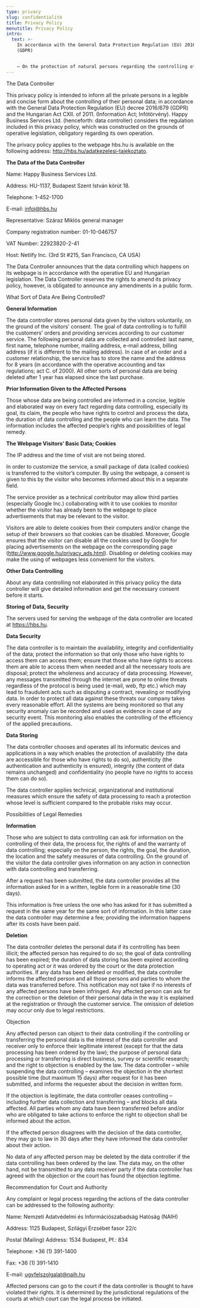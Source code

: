 ```yaml
---
type: privacy
slug: confidentialité
title: Privacy Policy
menutitle: Privacy Policy
intro:
  text: >-
    In accordance with the General Data Protection Regulation (EU) 2016/679
    (GDPR)


    – On the protection of natural persons regarding the controlling of their personal data, and on the freedom of transfer of these data in the EU –
---
```

The Data Controller

This privacy policy is intended to inform all the private persons in a legible and concise form about the controlling of their personal data; in accordance with the General Data Protection Regulation (EU) decree 2016/679 (GDPR) and the Hungarian Act CXII. of 2011. (Information Act; Infótörvény). Happy Business Services Ltd. (henceforth: data controller) considers the regulation included in this privacy policy, which was constructed on the grounds of operative legislation, obligatory regarding its own operation.

The privacy policy applies to the webpage hbs.hu is available on the following address: http://hbs.hu/adatkezelesi-tajekoztato.

**The Data of the Data Controller**

Name: Happy Business Services Ltd.

Address: HU-1137, Budapest Szent István körút 18.

Telephone: 1-452-1700

E-mail: infoi@hbs.hu

Representative: Száraz Miklós general manager

Company registration number: 01-10-046757

VAT Number: 22923820-2-41

Host: Netlify Inc. (3rd St #215, San Francisco, CA USA)

The Data Controller announces that the data controlling which happens on its webpage is in accordance with the operative EU and Hungarian legislation. The Data Controller reserves the rights to amend its privacy policy, however, is obligated to announce any amendments in a public form.

What Sort of Data Are Being Controlled?

**General Information**

The data controller stores personal data given by the visitors voluntarily, on the ground of the visitors’ consent. The goal of data controlling is to fulfill the customers’ orders and providing services according to our customer service. The following personal data are collected and controlled: last name, first name, telephone number, mailing address, e-mail address, billing address (if it is different to the mailing address). In case of an order and a customer relationship, the service has to store the name and the address for 8 years (in accordance with the operative accounting and tax regulations; act C. of 2000). All other sorts of personal data are being deleted after 1 year has elapsed since the last purchase.

**Prior Information Given to the Affected Persons**

Those whose data are being controlled are informed in a concise, legible and elaborated way on every fact regarding data controlling, especially its goal, its claim, the people who have rights to control and process the data, the duration of data controlling and the people who can learn the data. The information includes the affected people’s rights and possibilities of legal remedy.

**The Webpage Visitors’ Basic Data; Cookies**

The IP address and the time of visit are not being stored.

In order to customize the service, a small package of data (called cookies) is transferred to the visitor’s computer. By using the webpage, a consent is given to this by the visitor who becomes informed about this in a separate field.

The service provider as a technical contributor may allow third parties (especially Google Inc.) collaborating with it to use cookies to monitor whether the visitor has already been to the webpage to place advertisements that may be relevant to the visitor.

Visitors are able to delete cookies from their computers and/or change the setup of their browsers so that cookies can be disabled. Moreover, Google ensures that the visitor can disable all the cookies used by Google for placing advertisements on the webpage on the corresponding page (http://www.google.hu/privacy_ads.html). Disabling or deleting cookies may make the using of webpages less convenient for the visitors.

**Other Data Controlling**

About any data controlling not elaborated in this privacy policy the data controller will give detailed information and get the necessary consent before it starts.

**Storing of Data, Security**

The servers used for serving the webpage of the data controller are located at https://hbs.hu.

**Data Security**

The data controller is to maintain the availability, integrity and confidentiality of the data; protect the information so that only those who have rights to access them can access them; ensure that those who have rights to access them are able to access them when needed and all the necessary tools are disposal; protect the wholeness and accuracy of data processing. However, any messages transmitted through the internet are prone to online threats regardless of the protocol is being used (e-mail, web, ftp etc.) which may lead to fraudulent acts such as disputing a contract, revealing or modifying data. In order to protect all data against these threats our company takes every reasonable effort. All the systems are being monitored so that any security anomaly can be recorded and used as evidence in case of any security event. This monitoring also enables the controlling of the efficiency of the applied precautions.

**Data Storing**

The data controller chooses and operates all its informatic devices and applications in a way which enables the protection of availability (the data are accessible for those who have rights to do so), authenticity (the authentication and authenticity is ensured), integrity (the content of data remains unchanged) and confidentiality (no people have no rights to access them can do so).

The data controller applies technical, organizational and institutional measures which ensure the safety of data processing to reach a protection whose level is sufficient compared to the probable risks may occur.

Possibilities of Legal Remedies

**Information**

Those who are subject to data controlling can ask for information on the controlling of their data, the process for, the rights of and the warranty of data controlling; especially on the person, the rights, the goal, the duration, the location and the safety measures of data controlling. On the ground of the visitor the data controller gives information on any action in connection with data controlling and transferring.

After a request has been submitted, the data controller provides all the information asked for in a written, legible form in a reasonable time (30 days).

This information is free unless the one who has asked for it has submitted a request in the same year for the same sort of information. In this latter case the data controller may determine a fee; providing the information happens after its costs have been paid.

**Deletion**

The data controller deletes the personal data if its controlling has been illicit; the affected person has required to do so; the goal of data controlling has been expired; the duration of data storing has been expired according to operating act or it was ordered by the court or the data protection authorities. If any data has been deleted or modified, the data controller informs the affected person and all those persons and parties to whom the data was transferred before. This notification may not take if no interests of any affected persons have been infringed. Any affected person can ask for the correction or the deletion of their personal data in the way it is explained at the registration or through the customer service. The omission of deletion may occur only due to legal restrictions.

Objection

Any affected person can object to their data controlling if the controlling or transferring the personal data is the interest of the data controller and receiver only to enforce their legitimate interest (except for that the data processing has been ordered by the law); the purpose of personal data processing or transferring is direct business, survey or scientific research; and the right to objection is enabled by the law. The data controller – while suspending the data controlling – examines the objection in the shortest possible time (but maximum 15 days) after request for it has been submitted, and informs the requester about the decision in written form.

If the objection is legitimate, the data controller ceases controlling – including further data collection and transferring – and blocks all data affected. All parties whom any data have been transferred before and/or who are obligated to take actions to enforce the right to objection shall be informed about the action.

If the affected person disagrees with the decision of the data controller, they may go to law in 30 days after they have informed the data controller about their action.

No data of any affected person may be deleted by the data controller if the data controlling has been ordered by the law. The data may, on the other hand, not be transmitted to any data receiver party if the data controller has agreed with the objection or the court has found the objection legitime.

Recommendation for Court and Authority

Any complaint or legal process regarding the actions of the data controller can be addressed to the following authority: 

Name: Nemzeti Adatvédelmi és Információszabadság Hatóság (NAIH)

Address: 1125 Budapest, Szilágyi Erzsébet fasor 22/c

Postal (Mailing) Address: 1534 Budapest, Pf.: 834

Telephone: +36 (1) 391-1400

Fax: +36 (1) 391-1410

E-mail: ugyfelszolgalat@naih.hu

Affected persons can go to the court if the data controller is thought to have violated their rights. It is determined by the jurisdictional regulations of the courts at which court can the legal process be initiated.